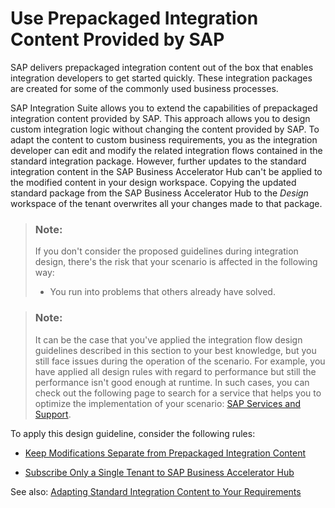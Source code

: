 <!-- loio95c68ce417e2476d994f082b9301a98d -->

# Use Prepackaged Integration Content Provided by SAP

SAP delivers prepackaged integration content out of the box that enables integration developers to get started quickly. These integration packages are created for some of the commonly used business processes.

SAP Integration Suite allows you to extend the capabilities of prepackaged integration content provided by SAP. This approach allows you to design custom integration logic without changing the content provided by SAP. To adapt the content to custom business requirements, you as the integration developer can edit and modify the related integration flows contained in the standard integration package. However, further updates to the standard integration content in the SAP Business Accelerator Hub can't be applied to the modified content in your design workspace. Copying the updated standard package from the SAP Business Accelerator Hub to the *Design* workspace of the tenant overwrites all your changes made to that package.

> ### Note:  
> If you don't consider the proposed guidelines during integration design, there's the risk that your scenario is affected in the following way:
> 
> -   You run into problems that others already have solved.

> ### Note:  
> It can be the case that you've applied the integration flow design guidelines described in this section to your best knowledge, but you still face issues during the operation of the scenario. For example, you have applied all design rules with regard to performance but still the performance isn't good enough at runtime. In such cases, you can check out the following page to search for a service that helps you to optimize the implementation of your scenario: [SAP Services and Support](https://www.sap.com/services-support.html).

To apply this design guideline, consider the following rules:

-   [Keep Modifications Separate from Prepackaged Integration Content](keep-modifications-separate-from-prepackaged-integration-content-1f4c046.md)

-   [Subscribe Only a Single Tenant to SAP Business Accelerator Hub](subscribe-only-a-single-tenant-to-sap-business-accelerator-hub-185a52a.md)


See also: [Adapting Standard Integration Content to Your Requirements](adapting-standard-integration-content-to-your-requirements-35b53da.md)

